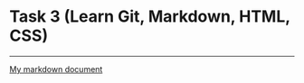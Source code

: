 # Task 3 (Learn Git, Markdown, HTML, CSS)
---
[My markdown document](https://klimsava.github.io/rsschool-cv/cv)